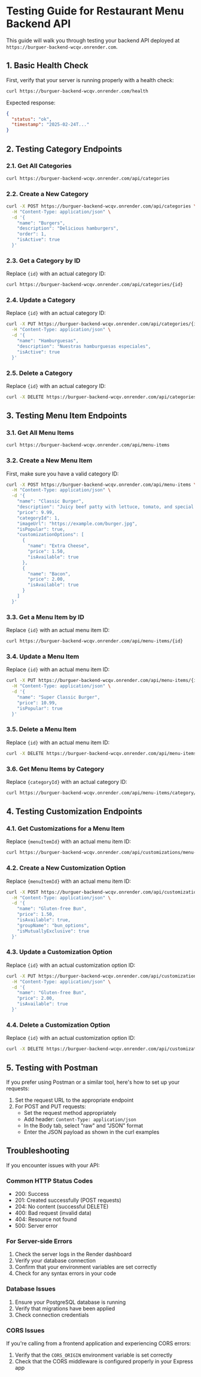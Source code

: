 # Testing Guide for Restaurant Menu Backend API

This guide will walk you through testing your backend API deployed at `https://burguer-backend-wcqv.onrender.com`.

## 1. Basic Health Check

First, verify that your server is running properly with a health check:

```bash
curl https://burguer-backend-wcqv.onrender.com/health
```

Expected response:

```json
{
  "status": "ok",
  "timestamp": "2025-02-24T..."
}
```

## 2. Testing Category Endpoints

### 2.1. Get All Categories

```bash
curl https://burguer-backend-wcqv.onrender.com/api/categories
```

### 2.2. Create a New Category

```bash
curl -X POST https://burguer-backend-wcqv.onrender.com/api/categories \
  -H "Content-Type: application/json" \
  -d '{
    "name": "Burgers",
    "description": "Delicious hamburgers",
    "order": 1,
    "isActive": true
  }'
```

### 2.3. Get a Category by ID

Replace `{id}` with an actual category ID:

```bash
curl https://burguer-backend-wcqv.onrender.com/api/categories/{id}
```

### 2.4. Update a Category

Replace `{id}` with an actual category ID:

```bash
curl -X PUT https://burguer-backend-wcqv.onrender.com/api/categories/{id} \
  -H "Content-Type: application/json" \
  -d '{
    "name": "Hamburguesas",
    "description": "Nuestras hamburguesas especiales",
    "isActive": true
  }'
```

### 2.5. Delete a Category

Replace `{id}` with an actual category ID:

```bash
curl -X DELETE https://burguer-backend-wcqv.onrender.com/api/categories/{id}
```

## 3. Testing Menu Item Endpoints

### 3.1. Get All Menu Items

```bash
curl https://burguer-backend-wcqv.onrender.com/api/menu-items
```

### 3.2. Create a New Menu Item

First, make sure you have a valid category ID:

```bash
curl -X POST https://burguer-backend-wcqv.onrender.com/api/menu-items \
  -H "Content-Type: application/json" \
  -d '{
    "name": "Classic Burger",
    "description": "Juicy beef patty with lettuce, tomato, and special sauce",
    "price": 9.99,
    "categoryId": 1,
    "imageUrl": "https://example.com/burger.jpg",
    "isPopular": true,
    "customizationOptions": [
      {
        "name": "Extra Cheese",
        "price": 1.50,
        "isAvailable": true
      },
      {
        "name": "Bacon",
        "price": 2.00,
        "isAvailable": true
      }
    ]
  }'
```

### 3.3. Get a Menu Item by ID

Replace `{id}` with an actual menu item ID:

```bash
curl https://burguer-backend-wcqv.onrender.com/api/menu-items/{id}
```

### 3.4. Update a Menu Item

Replace `{id}` with an actual menu item ID:

```bash
curl -X PUT https://burguer-backend-wcqv.onrender.com/api/menu-items/{id} \
  -H "Content-Type: application/json" \
  -d '{
    "name": "Super Classic Burger",
    "price": 10.99,
    "isPopular": true
  }'
```

### 3.5. Delete a Menu Item

Replace `{id}` with an actual menu item ID:

```bash
curl -X DELETE https://burguer-backend-wcqv.onrender.com/api/menu-items/{id}
```

### 3.6. Get Menu Items by Category

Replace `{categoryId}` with an actual category ID:

```bash
curl https://burguer-backend-wcqv.onrender.com/api/menu-items/category/{categoryId}
```

## 4. Testing Customization Endpoints

### 4.1. Get Customizations for a Menu Item

Replace `{menuItemId}` with an actual menu item ID:

```bash
curl https://burguer-backend-wcqv.onrender.com/api/customizations/menu-item/{menuItemId}
```

### 4.2. Create a New Customization Option

Replace `{menuItemId}` with an actual menu item ID:

```bash
curl -X POST https://burguer-backend-wcqv.onrender.com/api/customizations/menu-item/{menuItemId} \
  -H "Content-Type: application/json" \
  -d '{
    "name": "Gluten-free Bun",
    "price": 1.50,
    "isAvailable": true,
    "groupName": "bun_options",
    "isMutuallyExclusive": true
  }'
```

### 4.3. Update a Customization Option

Replace `{id}` with an actual customization option ID:

```bash
curl -X PUT https://burguer-backend-wcqv.onrender.com/api/customizations/{id} \
  -H "Content-Type: application/json" \
  -d '{
    "name": "Gluten-free Bun",
    "price": 2.00,
    "isAvailable": true
  }'
```

### 4.4. Delete a Customization Option

Replace `{id}` with an actual customization option ID:

```bash
curl -X DELETE https://burguer-backend-wcqv.onrender.com/api/customizations/{id}
```

## 5. Testing with Postman

If you prefer using Postman or a similar tool, here's how to set up your requests:

1. Set the request URL to the appropriate endpoint
2. For POST and PUT requests:
   - Set the request method appropriately
   - Add header: `Content-Type: application/json`
   - In the Body tab, select "raw" and "JSON" format
   - Enter the JSON payload as shown in the curl examples

## Troubleshooting

If you encounter issues with your API:

### Common HTTP Status Codes

- 200: Success
- 201: Created successfully (POST requests)
- 204: No content (successful DELETE)
- 400: Bad request (invalid data)
- 404: Resource not found
- 500: Server error

### For Server-side Errors

1. Check the server logs in the Render dashboard
2. Verify your database connection
3. Confirm that your environment variables are set correctly
4. Check for any syntax errors in your code

### Database Issues

1. Ensure your PostgreSQL database is running
2. Verify that migrations have been applied
3. Check connection credentials

### CORS Issues

If you're calling from a frontend application and experiencing CORS errors:

1. Verify that the `CORS_ORIGIN` environment variable is set correctly
2. Check that the CORS middleware is configured properly in your Express app
